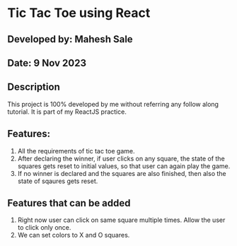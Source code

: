# Tic Tac Toe using React

## Developed by: Mahesh Sale
## Date: 9 Nov 2023

## Description
This project is 100% developed by me without referring any follow along tutorial.
It is part of my ReactJS practice.

## Features:
1. All the requirements of tic tac toe game.
2. After declaring the winner, if user clicks on any square, the state of the squares gets reset to initial values, so that user can again play the game.
3. If no winner is declared and the squares are also finished, then also the state of sqaures gets reset.

## Features that can be added
1. Right now user can click on same square multiple times. Allow the user to click only once.
2. We can set colors to X and O squares.


